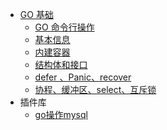 - [GO 基础]()
  - [GO 命令行操作](/go语言/GO基础/go命令行操作.md)
  - [基本信息](/go语言/GO基础/基本信息.md)
  - [内建容器](/go语言/GO基础/内建容器.md)
  - [结构体和接口](/go语言/GO基础/结构体和接口.md)
  - [defer 、Panic、recover](/go语言/GO基础/错误处理.md)
  - [协程、缓冲区、select、互斥锁](go语言/GO基础/协程、缓冲区、select、互斥锁.md)
- 插件库
  - [go操作mysql](后端篇/go语言/插件库/go操作mysql.md)

